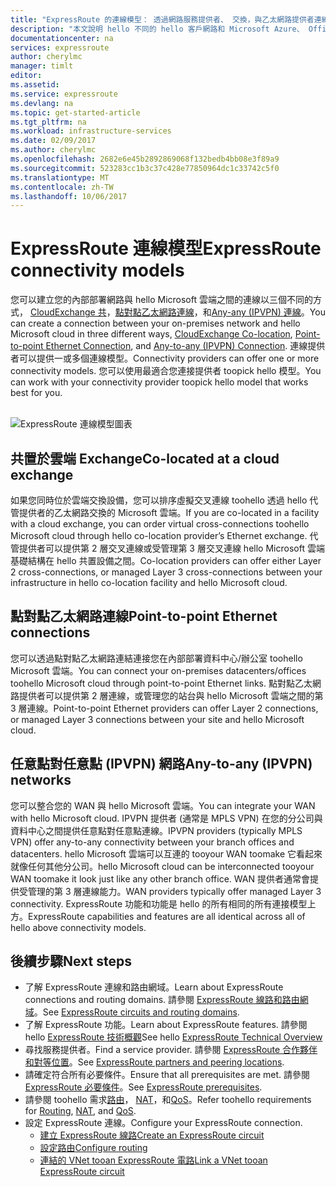 ```yaml
---
title: "ExpressRoute 的連線模型： 透過網路服務提供者、 交換，與乙太網路提供者連線 tooMicrosoft Azure |Microsoft 文件"
description: "本文說明 hello 不同的 hello 客戶網路和 Microsoft Azure、 Office 365 和 Dynamics 365 服務之間的連接模式。 客戶可以使用 MPLS 提供者、雲端 Exchange 和乙太網路提供者。"
documentationcenter: na
services: expressroute
author: cherylmc
manager: timlt
editor: 
ms.assetid: 
ms.service: expressroute
ms.devlang: na
ms.topic: get-started-article
ms.tgt_pltfrm: na
ms.workload: infrastructure-services
ms.date: 02/09/2017
ms.author: cherylmc
ms.openlocfilehash: 2682e6e45b2892869068f132bedb4bb08e3f89a9
ms.sourcegitcommit: 523283cc1b3c37c428e77850964dc1c33742c5f0
ms.translationtype: MT
ms.contentlocale: zh-TW
ms.lasthandoff: 10/06/2017
---
```

# <a name="expressroute-connectivity-models"></a><span data-ttu-id="94217-104">ExpressRoute 連線模型</span><span class="sxs-lookup"><span data-stu-id="94217-104">ExpressRoute connectivity models</span></span>
<span data-ttu-id="94217-105">您可以建立您的內部部署網路與 hello Microsoft 雲端之間的連線以三個不同的方式， [CloudExchange 共](#CloudExchange)，[點對點乙太網路連線](#Ethernet)，和[Any-any (IPVPN) 連線](#IPVPN)。</span><span class="sxs-lookup"><span data-stu-id="94217-105">You can create a connection between your on-premises network and hello Microsoft cloud in three different ways, [CloudExchange Co-location](#CloudExchange), [Point-to-point Ethernet Connection](#Ethernet), and [Any-to-any (IPVPN) Connection](#IPVPN).</span></span> <span data-ttu-id="94217-106">連線提供者可以提供一或多個連線模型。</span><span class="sxs-lookup"><span data-stu-id="94217-106">Connectivity providers can offer one or more connectivity models.</span></span> <span data-ttu-id="94217-107">您可以使用最適合您連接提供者 toopick hello 模型。</span><span class="sxs-lookup"><span data-stu-id="94217-107">You can work with your connectivity provider toopick hello model that works best for you.</span></span>
<br><br>

![ExpressRoute 連線模型圖表](./media/expressroute-connectivity-models/expressroute-connectivity-models-diagram.png)

## <span data-ttu-id="94217-109"><a name="CloudExchange"></a>共置於雲端 Exchange</span><span class="sxs-lookup"><span data-stu-id="94217-109"><a name="CloudExchange"></a>Co-located at a cloud exchange</span></span>
<span data-ttu-id="94217-110">如果您同時位於雲端交換設備，您可以排序虛擬交叉連線 toohello 透過 hello 代管提供者的乙太網路交換的 Microsoft 雲端。</span><span class="sxs-lookup"><span data-stu-id="94217-110">If you are co-located in a facility with a cloud exchange, you can order virtual cross-connections toohello Microsoft cloud through hello co-location provider’s Ethernet exchange.</span></span> <span data-ttu-id="94217-111">代管提供者可以提供第 2 層交叉連線或受管理第 3 層交叉連線 hello Microsoft 雲端基礎結構在 hello 共置設備之間。</span><span class="sxs-lookup"><span data-stu-id="94217-111">Co-location providers can offer either Layer 2 cross-connections, or managed Layer 3 cross-connections between your infrastructure in hello co-location facility and hello Microsoft cloud.</span></span>

## <span data-ttu-id="94217-112"><a name="Ethernet"></a>點對點乙太網路連線</span><span class="sxs-lookup"><span data-stu-id="94217-112"><a name="Ethernet"></a>Point-to-point Ethernet connections</span></span>
<span data-ttu-id="94217-113">您可以透過點對點乙太網路連結連接您在內部部署資料中心/辦公室 toohello Microsoft 雲端。</span><span class="sxs-lookup"><span data-stu-id="94217-113">You can connect your on-premises datacenters/offices toohello Microsoft cloud through point-to-point Ethernet links.</span></span> <span data-ttu-id="94217-114">點對點乙太網路提供者可以提供第 2 層連線，或管理您的站台與 hello Microsoft 雲端之間的第 3 層連線。</span><span class="sxs-lookup"><span data-stu-id="94217-114">Point-to-point Ethernet providers can offer Layer 2 connections, or managed Layer 3 connections between your site and hello Microsoft cloud.</span></span>

## <span data-ttu-id="94217-115"><a name="IPVPN"></a>任意點對任意點 (IPVPN) 網路</span><span class="sxs-lookup"><span data-stu-id="94217-115"><a name="IPVPN"></a>Any-to-any (IPVPN) networks</span></span>
<span data-ttu-id="94217-116">您可以整合您的 WAN 與 hello Microsoft 雲端。</span><span class="sxs-lookup"><span data-stu-id="94217-116">You can integrate your WAN with hello Microsoft cloud.</span></span> <span data-ttu-id="94217-117">IPVPN 提供者 (通常是 MPLS VPN) 在您的分公司與資料中心之間提供任意點對任意點連線。</span><span class="sxs-lookup"><span data-stu-id="94217-117">IPVPN providers (typically MPLS VPN) offer any-to-any connectivity between your branch offices and datacenters.</span></span> <span data-ttu-id="94217-118">hello Microsoft 雲端可以互連的 tooyour WAN toomake 它看起來就像任何其他分公司。</span><span class="sxs-lookup"><span data-stu-id="94217-118">hello Microsoft cloud can be interconnected tooyour WAN toomake it look just like any other branch office.</span></span> <span data-ttu-id="94217-119">WAN 提供者通常會提供受管理的第 3 層連線能力。</span><span class="sxs-lookup"><span data-stu-id="94217-119">WAN providers typically offer managed Layer 3 connectivity.</span></span> <span data-ttu-id="94217-120">ExpressRoute 功能和功能是 hello 的所有相同的所有連接模型上方。</span><span class="sxs-lookup"><span data-stu-id="94217-120">ExpressRoute capabilities and features are all identical across all of hello above connectivity models.</span></span> 

## <a name="next-steps"></a><span data-ttu-id="94217-121">後續步驟</span><span class="sxs-lookup"><span data-stu-id="94217-121">Next steps</span></span>
* <span data-ttu-id="94217-122">了解 ExpressRoute 連線和路由網域。</span><span class="sxs-lookup"><span data-stu-id="94217-122">Learn about ExpressRoute connections and routing domains.</span></span> <span data-ttu-id="94217-123">請參閱 [ExpressRoute 線路和路由網域](expressroute-circuit-peerings.md)。</span><span class="sxs-lookup"><span data-stu-id="94217-123">See [ExpressRoute circuits and routing domains](expressroute-circuit-peerings.md).</span></span>
* <span data-ttu-id="94217-124">了解 ExpressRoute 功能。</span><span class="sxs-lookup"><span data-stu-id="94217-124">Learn about ExpressRoute features.</span></span> <span data-ttu-id="94217-125">請參閱 hello [ExpressRoute 技術概觀](expressroute-introduction.md)</span><span class="sxs-lookup"><span data-stu-id="94217-125">See hello [ExpressRoute Technical Overview](expressroute-introduction.md)</span></span>
* <span data-ttu-id="94217-126">尋找服務提供者。</span><span class="sxs-lookup"><span data-stu-id="94217-126">Find a service provider.</span></span> <span data-ttu-id="94217-127">請參閱 [ExpressRoute 合作夥伴和對等位置](expressroute-locations.md)。</span><span class="sxs-lookup"><span data-stu-id="94217-127">See [ExpressRoute partners and peering locations](expressroute-locations.md).</span></span>
* <span data-ttu-id="94217-128">請確定符合所有必要條件。</span><span class="sxs-lookup"><span data-stu-id="94217-128">Ensure that all prerequisites are met.</span></span> <span data-ttu-id="94217-129">請參閱 [ExpressRoute 必要條件](expressroute-prerequisites.md)。</span><span class="sxs-lookup"><span data-stu-id="94217-129">See [ExpressRoute prerequisites](expressroute-prerequisites.md).</span></span>
* <span data-ttu-id="94217-130">請參閱 toohello 需求[路由](expressroute-routing.md)， [NAT](expressroute-nat.md)，和[QoS](expressroute-qos.md)。</span><span class="sxs-lookup"><span data-stu-id="94217-130">Refer toohello requirements for [Routing](expressroute-routing.md), [NAT](expressroute-nat.md), and [QoS](expressroute-qos.md).</span></span>
* <span data-ttu-id="94217-131">設定 ExpressRoute 連線。</span><span class="sxs-lookup"><span data-stu-id="94217-131">Configure your ExpressRoute connection.</span></span>
  * [<span data-ttu-id="94217-132">建立 ExpressRoute 線路</span><span class="sxs-lookup"><span data-stu-id="94217-132">Create an ExpressRoute circuit</span></span>](expressroute-howto-circuit-portal-resource-manager.md)
  * [<span data-ttu-id="94217-133">設定路由</span><span class="sxs-lookup"><span data-stu-id="94217-133">Configure routing</span></span>](expressroute-howto-routing-portal-resource-manager.md)
  * [<span data-ttu-id="94217-134">連結的 VNet tooan ExpressRoute 電路</span><span class="sxs-lookup"><span data-stu-id="94217-134">Link a VNet tooan ExpressRoute circuit</span></span>](expressroute-howto-linkvnet-portal-resource-manager.md)
